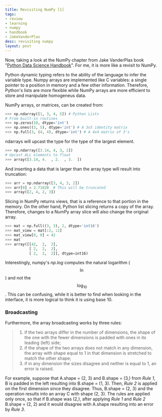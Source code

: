 ```yaml
---
title: Revisiting NumPy [1]
tags:
- review
- learning
- numpy
- handbook
- JakeVanderPlas
desc: revisiting numpy
layout: post
---
```

Now, taking a look at the NumPy chapter from Jake VanderPlas book "[Python Data
Science
Handbook](https://jakevdp.github.io/PythonDataScienceHandbook/02.00-introduction-to-numpy.html)".
For me, it is more like a revisit to NumPy.
<!-- more -->
Python dynamic typing refers to the ability of the language to infer the
variable type. Numpy arrays are implemented like C variables: a single pointer
to a position in memory and a few other information. Therefore, Python's lists
are more flexible while NumPy arrays are more efficient to store and manipulate
homogeneus data.

NumPy arrays, or matrices, can be created from:

```python
>>> np.ndarray([1, 3, 4, 5]) # Python Lists
# From built-in routines
>>> np.zeros(10, dtype='int') 
>>> np.ones((3, 5), dtype='int') # A 3x5 identity matrix
>>> np.full(3, (4, 4), dtype='int') # A 4x4 matrix of 3's
```

ndarrays will upcast the type for the type of the largest element.

```python
>>> np.ndarray([3.14, 4, 3, 2])
# Upcast ALL elements to float
>>> array([3.14, 4.  , 2.  , 3.  ])
```

And inserting a data that is larger than the array type will result into truncation:

```python
>>> arr = np.ndarray([3, 4, 3, 2])
>>> arr[0] = 2.71828  # This will be truncated
>>> array([2, 4, 2, 3])
```

Slicing in NumPy returns views, that is a reference to that portion in the
memory. On the other hand, Python list slicing returns a copy of the array.
Therefore, changes to a NumPy array slice will also change the original array.


```python
>>> mat = np.full((3, 3), 2, dtype='int16')
>>> mat_view = mat[:2, :2]
>>> mat_view[0, 0] = 42
>>> mat
>>> array([[42,  2,  2],
           [ 2,  2,  2],
           [ 2,  2,  2]], dtype=int16)
```

Interestingly, numpy's *np.log* computes the natural logarithm ($$\ln$$) and
not the $$\log_{10}$$. This can be confusing, while it is better to find when
looking in the interface, it is more logical to think it is using base 10.


### Broadcasting
Furthermore, the array broadcasting works by three rules:

> 1. if the two arrays differ in the number of dimensions, the shape of the one
>    with the fewer dimensions is padded with ones in its leading (left) side;
> 2. if the shape of the two arrays does not match in any dimension, the array
>    with shape equal to 1 in that dimension is stretched to match the other
>    shape;
> 3. if in any dimension the sizes disagree and neither is equal to 1, an error
>    is raised.

For example, suppose that A.shape = (2, 3) and B.shape = (3,) from *Rule 1*, B
is padded in the left resulting into B.shape = (1, 3). Then, *Rule 2* is
applied on the first dimension since they disagree. Thus, B.shape = (2, 3) and
the operation results into an array C with shape (2, 3). The rules are applied
only once, so that if B.shape was (2,), after applying *Rule 1* and *Rule 2*
B.shape = (2, 2) and it would disagree with A.shape resulting into an error by
*Rule 3*.


